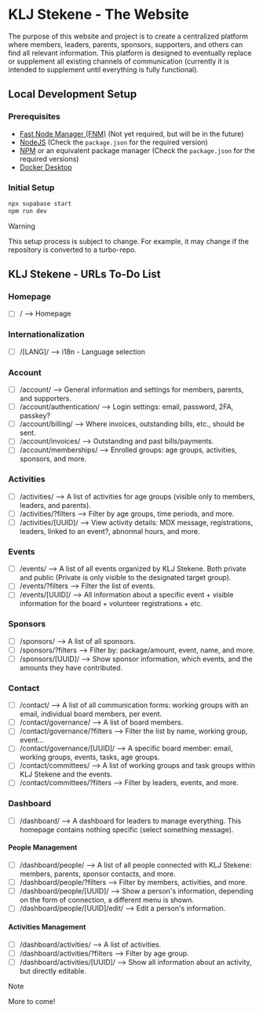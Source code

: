 # KLJ Stekene - The Website

The purpose of this website and project is to create a centralized platform where members, leaders, parents, sponsors, supporters, and others can find all relevant information. This platform is designed to eventually replace or supplement all existing channels of communication (currently it is intended to supplement until everything is fully functional).

## Local Development Setup

### Prerequisites

- [Fast Node Manager (FNM)](https://fnm.vercel.app) (Not yet required, but will be in the future)
- [NodeJS](https://nodejs.org/) (Check the `package.json` for the required version)
- [NPM](https://www.npmjs.com/) or an equivalent package manager (Check the `package.json` for the required versions)
- [Docker Desktop](https://docs.docker.com/desktop/)

### Initial Setup

```sh
npx supabase start
npm run dev
```

> [!WARNING]
> This setup process is subject to change. For example, it may change if the repository is converted to a turbo-repo.


## KLJ Stekene - URLs To-Do List

### Homepage

- [ ] /         --> Homepage

### Internationalization

- [ ] /[LANG]/  --> i18n - Language selection

### Account

- [ ] /account/  --> General information and settings for members, parents, and supporters.
- [ ] /account/authentication/  --> Login settings: email, password, 2FA, passkey?
- [ ] /account/billing/  --> Where invoices, outstanding bills, etc., should be sent.
- [ ] /account/invoices/  --> Outstanding and past bills/payments.
- [ ] /account/memberships/  --> Enrolled groups: age groups, activities, sponsors, and more.

### Activities

- [ ] /activities/  --> A list of activities for age groups (visible only to members, leaders, and parents).
- [ ] /activities/?filters  --> Filter by age groups, time periods, and more.
- [ ] /activities/[UUID]/  --> View activity details: MDX message, registrations, leaders, linked to an event?, abnormal hours, and more.

### Events

- [ ] /events/  --> A list of all events organized by KLJ Stekene. Both private and public (Private is only visible to the designated target group).
- [ ] /events/?filters  --> Filter the list of events.
- [ ] /events/[UUID]/  --> All information about a specific event + visible information for the board + volunteer registrations + etc.

### Sponsors

- [ ] /sponsors/  --> A list of all sponsors.
- [ ] /sponsors/?filters  --> Filter by: package/amount, event, name, and more.
- [ ] /sponsors/[UUID]/  --> Show sponsor information, which events, and the amounts they have contributed.

### Contact

- [ ] /contact/  --> A list of all communication forms: working groups with an email, individual board members, per event.
- [ ] /contact/governance/  --> A list of board members.
- [ ] /contact/governance/?filters  --> Filter the list by name, working group, event...
- [ ] /contact/governance/[UUID]/  --> A specific board member: email, working groups, events, tasks, age groups.
- [ ] /contact/committees/  --> A list of working groups and task groups within KLJ Stekene and the events.
- [ ] /contact/committees/?filters  --> Filter by leaders, events, and more.

### Dashboard

- [ ] /dashboard/  --> A dashboard for leaders to manage everything. This homepage contains nothing specific (select something message).

#### People Management

- [ ] /dashboard/people/  --> A list of all people connected with KLJ Stekene: members, parents, sponsor contacts, and more.
- [ ] /dashboard/people/?filters  --> Filter by members, activities, and more.
- [ ] /dashboard/people/[UUID]/  --> Show a person's information, depending on the form of connection, a different menu is shown.
- [ ] /dashboard/people/[UUID]/edit/  --> Edit a person's information.

#### Activities Management

- [ ] /dashboard/activities/  --> A list of activities.
- [ ] /dashboard/activities/?filters  --> Filter by age group.
- [ ] /dashboard/activities/[UUID]/  --> Show all information about an activity, but directly editable.

> [!NOTE]
> More to come!